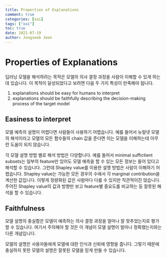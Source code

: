 ```yaml
---
title: Properties of Explanations
comment: true
categories: [xai]
tags: ["xai"]
toc: true
date: 2021-07-19
author: Jongseob Jeon
---
```



# Properties of Explanations
딥러닝 모델을 해석하려는 목적은 모델의 의사 결정 과정을 사람이 이해할 수 있게 하는데 있습니다. 
이 목적이 달성되었다고 보려면 다음 두 가지 특성이 만족해야 됩니다.
1. explanations should be easy for humans to interpret
2. explanations should be faithfully describing the decision-making process of the target model

## Easiness to interpret
모델 예측의 설명이 어렵다면 사람들이 사용하기 어렵습니다. 예를 들어서 뉴럴넷 모델의 해석이라고 모델의 모든 함수들의 chain 값을 준다면 이는 모델을 이해하는데 아무런 도움이 되지 않습니다. 

각 모델 설명 방법 별로 해석 방법은 다양합니다. 예를 들어서 minimal suffictient subsets는 일부의 feature만 있어도 모델 예측을 할 수 있는 모든 정보는 들어 있다고 해석할 수 있습니다. 그런데 Shapley value를 이용한 설명 방법은 사람이 이해하기 어렵습니다. Shapley value는 가능한 모든 경우의 수에서 각 marginal contribution을 계산한 값입니다. 이렇게 정량화된 값은 사람마다 다를 수 있지만 직관적이진 않습니다. 주어진 Shapley value의 값과 방향만 보고 feature별 중요도를 비교하는 등 잘못된 해석을 할 수 있습니다.

## Faithfulness
모델 설명의 충실함은 모델이 예측하는 의사 결정 과정을 얼마나 잘 맞추었는지로 평가할 수 있습니다. 
여기서 주의해야 할 것은 이 개념이 모델 설명이 얼마나 정확했는지와는 다른 개념입니다. 

모델의 설명은 사용자들에게 모델에 대한 인식과 신뢰에 영향을 줍니다.
그렇기 때문에 충실하지 못한 모델의 설명은 잘못된 모델을 믿게 만들 수 있습니다.

